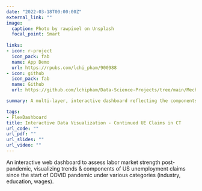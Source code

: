 ```yaml
---
date: "2022-03-18T00:00:00Z"
external_link: ""
image:
  caption: Photo by rawpixel on Unsplash
  focal_point: Smart
  
links:
- icon: r-project
  icon_pack: fab
  name: App Demo
  url: https://rpubs.com/lchi_pham/900988
- icon: github
  icon_pack: fab
  name: Github
  url: https://github.com/lchipham/Data-Science-Projects/tree/main/Mechanics%20Behind%20US%20Inflation%20%26%20Fed's%20Soft-Landing%20Policy%20-%20Spring'22

summary: A multi-layer, interactive dashboard reflecting the components and time trends of US unemployment claims.

tags:
- FlexDashboard
title: Interactive Data Visualization - Continued UE Claims in CT
url_code: ""
url_pdf: ""
url_slides: ""
url_video: ""
---
```


An interactive web dashboard to assess labor market strength post-pandemic, visualizing trends & components of US unemployment claims since the start of COVID pandemic under various categories (industry, education, wages).
